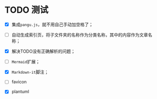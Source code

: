 # TODO 测试

- [x] 集成`pangu.js`，就不用自己手动加空格了；
- [ ] 自动生成索引页，将子文件夹的名称作为分类名称，其中的内容作为文章名称；
- [x] 解决TODO没有正确解析的问题；
- [ ] `Mermaid`扩展；
- [x] `Markdown-it`脚注；
- [ ] favicon
- [x] plantuml

